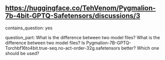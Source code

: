 ## https://huggingface.co/TehVenom/Pygmalion-7b-4bit-GPTQ-Safetensors/discussions/3

contains_question: yes

question_part: What is the difference between two model files?
What is the difference between two model files? Is Pygmalion-7B-GPTQ-Torchbf16to4bit.true-seq.no-act-order-32g.safetensors better? Which one should be used?